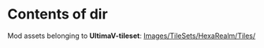 # Contents of dir
Mod assets belonging to **UltimaV-tileset**: [Images/TileSets/HexaRealm/Tiles/](https://github.com/hackedpassword/UltimaV-tileset/tree/main/Images/TileSets/HexaRealm/Tiles)
